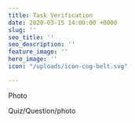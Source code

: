 ```yaml
---
title: Task Verification
date: 2020-03-15 14:00:00 +0000
slug: ''
seo_title: ''
seo_description: ''
feature_image: ''
hero_image: ''
icon: "/uploads/icon-cog-belt.svg"

---
```

Photo

Quiz/Question/photo